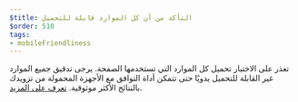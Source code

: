 ```yaml
---
$title: التأكد من أن كل الموارد قابلة للتحميل
$order: 510
tags:
- mobileFriendliness
---
```


تعذر على الاختبار تحميل كل الموارد التي تستخدمها الصفحة. يرجى تدقيق جميع الموارد غير القابلة للتحميل يدويًا حتى تتمكن أداة التوافق مع الأجهزة المحمولة من تزويدك بالنتائج الأكثر موثوقية. [تعرف على المزيد](https://support.google.com/webmasters/answer/6352293#blocked-resources).
